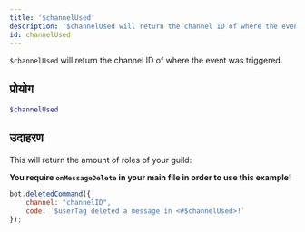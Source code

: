 ```yaml
---
title: '$channelUsed'
description: '$channelUsed will return the channel ID of where the event was triggered.'
id: channelUsed
---
```


`$channelUsed` will return the channel ID of where the event was triggered.

## प्रोयोग

```php
$channelUsed
```

## उदाहरण

This will return the amount of roles of your guild:

**You require `onMessageDelete` in your main file in order to use this example!**

```javascript
bot.deletedCommand({
    channel: "channelID",
    code: `$userTag deleted a message in <#$channelUsed>!`
});
```
